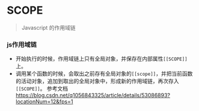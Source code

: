 # SCOPE
>  Javascript 的作用域链
###  js作用域链
* 开始执行的时候，作用域链上只有全局对象，并保存在内部属性`[[SCOPE]]`上。
* 调用某个函数的时候，会取出之前存有全局对象的`[[scope]]`，并把当前函数的活动对象，追加到取出的全局对象中，形成新的作用域链，再次存入`[[SCOPE]]`。
参考文档 https://blog.csdn.net/q1056843325/article/details/53086893?locationNum=12&fps=1